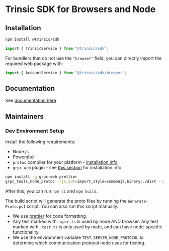 # Trinsic SDK for Browsers and Node

## Installation

```bash
npm install @trinsic/sdk
```

```ts
import { TrinsicService } from "@trinsic/sdk";
```

For bundlers that do not use the `"browser"` field, you can directly import the required web package with:

```ts
import { AccountService } from "@trinsic/sdk/browser";
```

## Documentation

See [documentation here](https://docs.trinsic.id/)

## Maintainers

### Dev Environment Setup

Install the following requirements:

-   Node.js
-   [Powershell](https://docs.microsoft.com/en-us/powershell/scripting/install/installing-powershell?view=powershell-7.1)
-   `protoc` compiler for your platform - [installation info](https://grpc.io/docs/protoc-installation/)
-   `grpc-web` plugin - see [this section](https://github.com/grpc/grpc-web#code-generator-plugin) for installation info

```sh
npm install -g grpc-web prettier
grpc_tools_node_protoc --js_out=import_style=commonjs,binary:./dist --grpc_out=grpc_js:./dist --proto_path=../../proto ProviderService.proto
```

After this, you can run `npm ci` and `npm build`.

The build script will generate the proto files by running the `Generate-Proto.ps1` script. You can also run this script manually.

-   We use [prettier](https://prettier.io/) for code formatting.
-   Any test marked with `.spec.ts` is used by node AND browser. Any test marked with `.test.ts` is only used by node, and can have node-specific functionality.
-   We use the environment variable `TEST_SERVER_NODE_PROTOCOL` to determine which communication protocol node uses for testing.
